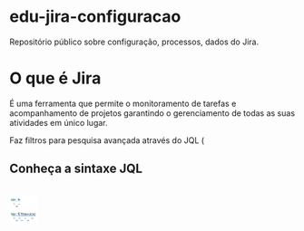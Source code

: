 # edu-jira-configuracao
Repositório público sobre configuração, processos, dados do Jira.

<p>
<h1> O que é Jira</h1>
  É uma ferramenta que permite o monitoramento de tarefas e acompanhamento de projetos garantindo o gerenciamento de todas as suas atividades em único lugar.
</p>
<p>
  Faz filtros para pesquisa avançada através do JQL (
  <h2> Conheça a sintaxe JQL</h2>
  </div>
  <div style="display: inline_block"><br>
  <img align="center" alt="Rafa-Ts" height="50" width="50" src="https://github.com/Marilainny/edu-jira-configuracao/blob/main/imagem/sintaxe-JQL.png">
   
</div>
  
</p>
